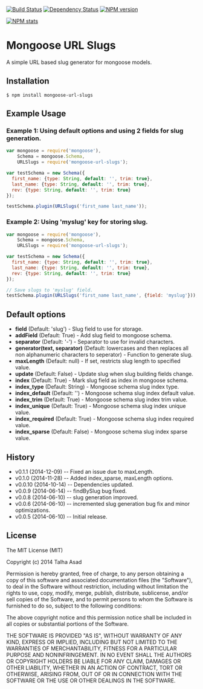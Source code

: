 [![Build Status](https://travis-ci.org/mindblaze/mongoose-url-slugs.png?branch=master)](https://travis-ci.org/mindblaze/mongoose-url-slugs)
[![Dependency Status](https://www.versioneye.com/user/projects/5478679560944d12df000046/badge.svg)](https://www.versioneye.com/user/projects/5478679560944d12df000046)
[![NPM version](https://badge.fury.io/js/mongoose-url-slugs.svg)](http://badge.fury.io/js/mongoose-url-slugs)

[![NPM stats](https://nodei.co/npm/mongoose-url-slugs.png?downloads=true)](https://www.npmjs.org/package/mongoose-url-slugs)

# Mongoose URL Slugs

A simple URL based slug generator for mongoose models.


## Installation

```
$ npm install mongoose-url-slugs
```


## Example Usage


### Example 1: Using default options and using 2 fields for slug generation.

```js
var mongoose = require('mongoose'),
    Schema = mongoose.Schema,
    URLSlugs = require('mongoose-url-slugs');

var testSchema = new Schema({
  first_name: {type: String, default: '', trim: true},
  last_name: {type: String, default: '', trim: true},
  rev: {type: String, default: '', trim: true}
});

testSchema.plugin(URLSlugs('first_name last_name'));
```

### Example 2: Using 'myslug' key for storing slug.

```js
var mongoose = require('mongoose'),
    Schema = mongoose.Schema,
    URLSlugs = require('mongoose-url-slugs');

var testSchema = new Schema({
  first_name: {type: String, default: '', trim: true},
  last_name: {type: String, default: '', trim: true},
  rev: {type: String, default: '', trim: true}
});

// Save slugs to 'myslug' field.
testSchema.plugin(URLSlugs('first_name last_name', {field: 'myslug'}));
```


## Default options

* **field** (Default: 'slug') - Slug field to use for storage.
* **addField** (Default: True) - Add slug field to mongoose schema.
* **separator** (Default: '-') - Separator to use for invalid characters.
* **generator(text, separator)** (Default: lowercases and then replaces all non alphanumeric characters to seperator) - Function to generate slug.
* **maxLength** (Default: null) - If set, restricts slug length to specified value.
* **update** (Default: False) - Update slug when slug building fields change.
* **index** (Default: True) - Mark slug field as index in mongoose schema.
* **index_type** (Default: String) - Mongoose schema slug index type.
* **index_default** (Default: '') - Mongoose schema slug index default value.
* **index_trim** (Default: True) - Mongoose schema slug index trim value.
* **index_unique** (Default: True) - Mongoose schema slug index unique value.
* **index_required** (Default: True) - Mongoose schema slug index required value.
* **index_sparse** (Default: False) - Mongoose schema slug index sparse value.


## History
* v0.1.1 (2014-12-09) -- Fixed an issue due to maxLength.
* v0.1.0 (2014-11-28) -- Added index_sparse, maxLength options.
* v0.0.10 (2014-10-14) -- Dependencies updated.
* v0.0.9 (2014-06-14) -- findBySlug bug fixed.
* v0.0.8 (2014-06-10) -- slug generation improved.
* v0.0.6 (2014-06-10) -- incremented slug generation bug fix and minor optimizations.
* v0.0.5 (2014-06-10) -- Initial release.


## License

The MIT License (MIT)

Copyright (c) 2014 Talha Asad

Permission is hereby granted, free of charge, to any person obtaining a copy
of this software and associated documentation files (the "Software"), to deal
in the Software without restriction, including without limitation the rights
to use, copy, modify, merge, publish, distribute, sublicense, and/or sell
copies of the Software, and to permit persons to whom the Software is
furnished to do so, subject to the following conditions:

The above copyright notice and this permission notice shall be included in all
copies or substantial portions of the Software.

THE SOFTWARE IS PROVIDED "AS IS", WITHOUT WARRANTY OF ANY KIND, EXPRESS OR
IMPLIED, INCLUDING BUT NOT LIMITED TO THE WARRANTIES OF MERCHANTABILITY,
FITNESS FOR A PARTICULAR PURPOSE AND NONINFRINGEMENT. IN NO EVENT SHALL THE
AUTHORS OR COPYRIGHT HOLDERS BE LIABLE FOR ANY CLAIM, DAMAGES OR OTHER
LIABILITY, WHETHER IN AN ACTION OF CONTRACT, TORT OR OTHERWISE, ARISING FROM,
OUT OF OR IN CONNECTION WITH THE SOFTWARE OR THE USE OR OTHER DEALINGS IN THE
SOFTWARE.